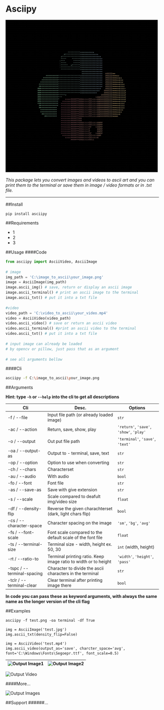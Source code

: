 # Asciipy

<!--![Asciipy Logo](https://github.com/sereaf/asciipy/blob/master/images/asciipy_logo.jpg =250x250)-->
<img src="https://github.com/sereaf/asciipy/blob/master/images/asciipy_logo.jpg" alt="Asciipy Logo" width="500" height="500">

_This package lets you convert images and videos to ascii art and you can print them to the terminal or save them in image / video formats or in .txt file._

---

##Install

```
pip install asciipy
```

<!-- [see here on pypi.org]() -->

##Requirements

-   1
-   2
-   3

##Usage
####Code

```python
from asciipy import AsciiVideo, AsciiImage

# image
img_path = 'C:\image_to_ascii\your_image.png'
image = AsciiImage(img_path)
image.ascii_img() # save, return or display an ascii image
image.ascii_terminal() # print an ascii image to the terminal
image.ascii_txt() # put it into a txt file

#video
video_path = 'C:\video_to_ascii\your_video.mp4'
video = AsciiVideo(video_path)
video.ascii_video() # save or return an ascii video
video.ascii_terminal() #print an ascii video to the terminal
video.ascii_txt() # put it into a txt file

# input image can already be loaded
# by opencv or pillow, just pass that as an argument

# see all arguments bellow
```

####Cli

```bash
asciipy -f C:\image_to_ascii\your_image.png
```

##Arguments

**Hint: type `-h` or `--help` into the cli to get all descriptions**

| Cli                        | Desc.                                                           | Options                                  |
| -------------------------- | --------------------------------------------------------------- | ---------------------------------------- |
| -f / --file                | Input file path (or already loaded image)                       | `str`                                    |
| -ac / --action             | Return, save, show, play                                        | `'return'`, `'save'`, `'show'`, `'play'` |
| -o / --output              | Out put file path                                               | `'terminal'`, `'save'`, `'text'`         |
| -oa / --output-as          | Output to - terminal, save, text                                | `str`                                    |
| -op / --option             | Option to use when converting                                   | `str`                                    |
| -ch / --chars              | Characterset                                                    | `str`                                    |
| -au / --audio              | With audio                                                      | `bool`                                   |
| -fo / --font               | Font file                                                       | `str`                                    |
| -as / --save-as            | Save with give extension                                        | `str`                                    |
| -s / --scale               | Scale compared to deafult img/video size                        | `float`                                  |
| -df / --density-flip       | Reverse the given charachterset (dark, light chars flip)        | `bool`                                   |
| -cs / --character-space    | Character spacing on the image                                  | `'sm'`, `'bg'`, `'avg'`                  |
| -fs / --font-scale         | Font scale compared to the default scale of the font file       | `float`                                  |
| -ts / --terminal-size      | Terminal size - width, height ex. 50, 30                        | `int` (width, height)                    |
| -rt / --ratio-to           | Terminal printing ratio. Keep image ratio to width or to height | `'width'`, `'height'`, `'pass'`          |
| -tspc / --terminal-spacing | Character to divide the ascii characters in the terminal        | `str`                                    |
| -tclr / --terminal-clear   | Clear terminal after printing image there                       | `bool`                                   |

**In code you can pass these as keyword arguments, with always the same name as the longer version of the cli flag**

##Examples

```
asciipy -f test.png -oa terminal -df True
```

```
img = AsciiImage('test.jpg')
img.ascii_txt(density_flip=False)
```

```
img = AsciiVideo('test.mp4')
img.ascii_video(output_as='save', charcter_space='avg',
font='C:\Windows\Fonts\Segoepr.ttf', font_scale=0.5)
```

| ![Output Image1]() | ![Output Image2]() |
| ------------------ | ------------------ |

![Output Video]()

####More...

![Output Images]()

##Support
######...
